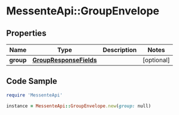 # MessenteApi::GroupEnvelope

## Properties

Name | Type | Description | Notes
------------ | ------------- | ------------- | -------------
**group** | [**GroupResponseFields**](GroupResponseFields.md) |  | [optional] 

## Code Sample

```ruby
require 'MessenteApi'

instance = MessenteApi::GroupEnvelope.new(group: null)
```


